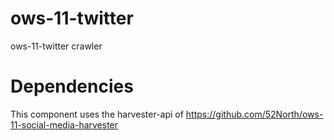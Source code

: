 # ows-11-twitter
ows-11-twitter crawler

# Dependencies

This component uses the harvester-api of https://github.com/52North/ows-11-social-media-harvester
